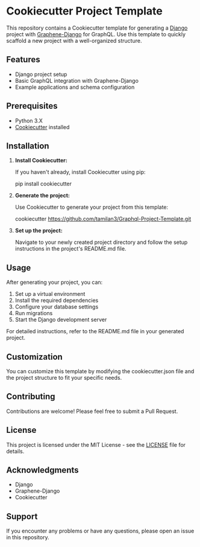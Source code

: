 # Cookiecutter Project Template

This repository contains a Cookiecutter template for generating a [Django](https://www.djangoproject.com/) project with [Graphene-Django](https://docs.graphene-python.org/projects/django/en/latest/) for GraphQL. Use this template to quickly scaffold a new project with a well-organized structure.

## Features

- Django project setup
- Basic GraphQL integration with Graphene-Django
- Example applications and schema configuration

## Prerequisites

- Python 3.X
- [Cookiecutter](https://cookiecutter.readthedocs.io/en/latest/installation.html) installed

## Installation

1. **Install Cookiecutter:**

   If you haven't already, install Cookiecutter using pip:

   
   pip install cookiecutter
   

2. **Generate the project:**

   Use Cookiecutter to generate your project from this template:

   
   cookiecutter https://github.com/tamilan3/Graphql-Project-Template.git
   

3. **Set up the project:**

   Navigate to your newly created project directory and follow the setup instructions in the project's README.md file.

## Usage

After generating your project, you can:

1. Set up a virtual environment
2. Install the required dependencies
3. Configure your database settings
4. Run migrations
5. Start the Django development server

For detailed instructions, refer to the README.md file in your generated project.

## Customization

You can customize this template by modifying the cookiecutter.json file and the project structure to fit your specific needs.

## Contributing

Contributions are welcome! Please feel free to submit a Pull Request.

## License

This project is licensed under the MIT License - see the [LICENSE](LICENSE) file for details.

## Acknowledgments

- Django
- Graphene-Django
- Cookiecutter

## Support

If you encounter any problems or have any questions, please open an issue in this repository.
